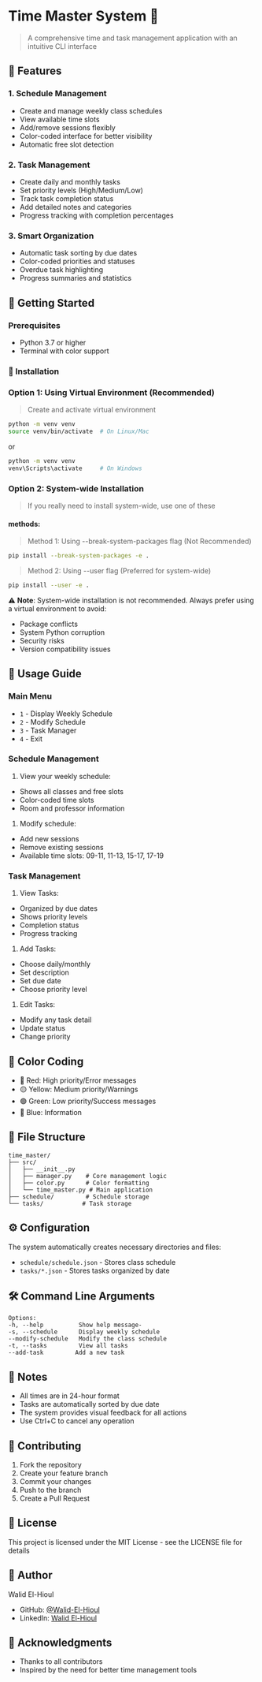 # Time Master System 📅

> A comprehensive time and task management application with an intuitive CLI interface

## 🌟 Features

### 1. Schedule Management

- Create and manage weekly class schedules
- View available time slots
- Add/remove sessions flexibly
- Color-coded interface for better visibility
- Automatic free slot detection

### 2. Task Management

- Create daily and monthly tasks
- Set priority levels (High/Medium/Low)
- Track task completion status
- Add detailed notes and categories
- Progress tracking with completion percentages

### 3. Smart Organization

- Automatic task sorting by due dates
- Color-coded priorities and statuses
- Overdue task highlighting
- Progress summaries and statistics

## 🚀 Getting Started

### Prerequisites

- Python 3.7 or higher
- Terminal with color support

### 🚀 Installation

### Option 1: Using Virtual Environment (Recommended)
>Create and activate virtual environment
```bash
python -m venv venv
source venv/bin/activate  # On Linux/Mac
```
or
```bash
python -m venv venv
venv\Scripts\activate     # On Windows
```

### Option 2: System-wide Installation
>If you really need to install system-wide, use one of these 

#### methods:
> Method 1: Using --break-system-packages flag (Not Recommended)
```bash
pip install --break-system-packages -e .
```

> Method 2: Using --user flag (Preferred for system-wide)
```bash
pip install --user -e .
```

⚠️ **Note**: System-wide installation is not recommended. Always prefer using a virtual environment to avoid:
- Package conflicts
- System Python corruption
- Security risks
- Version compatibility issues

## 📖 Usage Guide

### Main Menu

- `1` - Display Weekly Schedule
- `2` - Modify Schedule
- `3` - Task Manager
- `4` - Exit

### Schedule Management

1. View your weekly schedule:

- Shows all classes and free slots
- Color-coded time slots
- Room and professor information

1. Modify schedule:

- Add new sessions
- Remove existing sessions
- Available time slots: 09-11, 11-13, 15-17, 17-19

### Task Management

1. View Tasks:

- Organized by due dates
- Shows priority levels
- Completion status
- Progress tracking

1. Add Tasks:

- Choose daily/monthly
- Set description
- Set due date
- Choose priority level

1. Edit Tasks:

- Modify any task detail
- Update status
- Change priority

## 🎨 Color Coding

- 🔴 Red: High priority/Error messages
- 🟡 Yellow: Medium priority/Warnings
- 🟢 Green: Low priority/Success messages
- 🔵 Blue: Information

## 📁 File Structure

```
time_master/
├── src/
│   ├── __init__.py
│   ├── manager.py    # Core management logic
│   ├── color.py      # Color formatting
│   └── time_master.py # Main application
├── schedule/         # Schedule storage
└── tasks/           # Task storage
```

## ⚙️ Configuration

The system automatically creates necessary directories and files:

- `schedule/schedule.json` - Stores class schedule
- `tasks/*.json` - Stores tasks organized by date

## 🛠️ Command Line Arguments

```
Options:
-h, --help          Show help message-
-s, --schedule      Display weekly schedule
--modify-schedule   Modify the class schedule
-t, --tasks         View all tasks
--add-task         Add a new task
```

## 📝 Notes

- All times are in 24-hour format
- Tasks are automatically sorted by due date
- The system provides visual feedback for all actions
- Use Ctrl+C to cancel any operation

## 🤝 Contributing

1. Fork the repository
1. Create your feature branch
1. Commit your changes
1. Push to the branch
1. Create a Pull Request

## 📄 License

This project is licensed under the MIT License - see the LICENSE file for details

## 👤 Author

Walid El-Hioul

- GitHub: [@Walid-El-Hioul](https://github.com/Walid-El-Hioul)
- LinkedIn: [Walid El-Hioul](https://linkedin.com/in/walid-el-hioul)

## 🙏 Acknowledgments

- Thanks to all contributors
- Inspired by the need for better time management tools

<br>